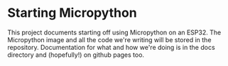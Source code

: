 # Starting Micropython
This project documents starting off using Micropython on an ESP32. The Micropython image and all the code we're writing will be stored in the repository. Documentation for what and how we're doing is in the docs directory and (hopefully!) on github pages too.
